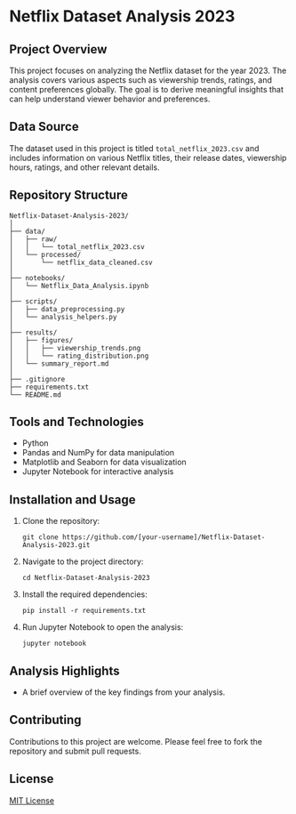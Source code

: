 
# Netflix Dataset Analysis 2023

## Project Overview
This project focuses on analyzing the Netflix dataset for the year 2023. The analysis covers various aspects such as viewership trends, ratings, and content preferences globally. The goal is to derive meaningful insights that can help understand viewer behavior and preferences.

## Data Source
The dataset used in this project is titled `total_netflix_2023.csv` and includes information on various Netflix titles, their release dates, viewership hours, ratings, and other relevant details.

## Repository Structure
```
Netflix-Dataset-Analysis-2023/
│
├── data/
│   ├── raw/
│   │   └── total_netflix_2023.csv
│   └── processed/
│       └── netflix_data_cleaned.csv
│
├── notebooks/
│   └── Netflix_Data_Analysis.ipynb
│
├── scripts/
│   ├── data_preprocessing.py
│   └── analysis_helpers.py
│
├── results/
│   ├── figures/
│   │   ├── viewership_trends.png
│   │   └── rating_distribution.png
│   └── summary_report.md
│
├── .gitignore
├── requirements.txt
└── README.md
```

## Tools and Technologies
- Python
- Pandas and NumPy for data manipulation
- Matplotlib and Seaborn for data visualization
- Jupyter Notebook for interactive analysis

## Installation and Usage
1. Clone the repository:
   ```
   git clone https://github.com/[your-username]/Netflix-Dataset-Analysis-2023.git
   ```
2. Navigate to the project directory:
   ```
   cd Netflix-Dataset-Analysis-2023
   ```
3. Install the required dependencies:
   ```
   pip install -r requirements.txt
   ```
4. Run Jupyter Notebook to open the analysis:
   ```
   jupyter notebook
   ```

## Analysis Highlights
- A brief overview of the key findings from your analysis.

## Contributing
Contributions to this project are welcome. Please feel free to fork the repository and submit pull requests.

## License
[MIT License](LICENSE.md)

